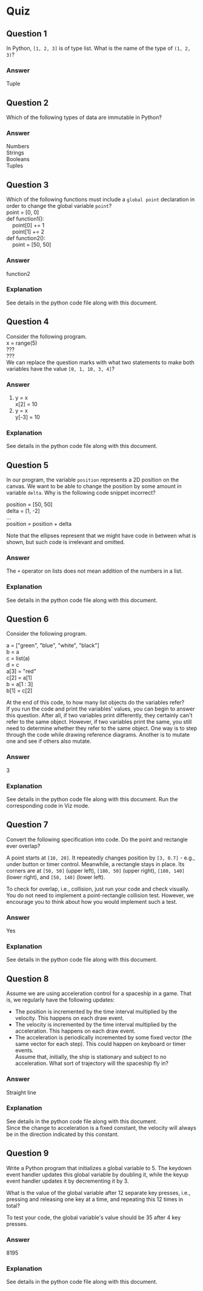 Quiz
====

Question 1
----------

In Python, `[1, 2, 3]` is of type list. What is the name of the type of `(1, 2, 3)`?  

### Answer

Tuple    

Question 2
----------

Which of the following types of data are immutable in Python?  

### Answer

Numbers  
Strings  
Booleans  
Tuples    

Question 3
----------

Which of the following functions must include a `global point` declaration in order to change the global variable `point`?  
point = [0, 0]  
def function1():  
&nbsp;&nbsp;&nbsp;&nbsp;point[0] += 1  
&nbsp;&nbsp;&nbsp;&nbsp;point[1] += 2  
def function2():  
&nbsp;&nbsp;&nbsp;&nbsp;point = [50, 50]  

### Answer

function2  

### Explanation

See details in the python code file along with this document.  

Question 4
----------

Consider the following program.  
x = range(5)  
???  
???  
We can replace the question marks with what two statements to make both variables have the value `[0, 1, 10, 3, 4]`?    

### Answer

1. y = x  
x[2] = 10  
2. y = x  
y[-3] = 10  

### Explanation
  
See details in the python code file along with this document.  

Question 5
----------

In our program, the variable `position` represents a 2D position on the canvas. We want to be able to change the position by some amount in variable `delta`. Why is the following code snippet incorrect?  

position = [50, 50]  
delta = [1, -2]  
...  
position = position + delta  

Note that the ellipses represent that we might have code in between what is shown, but such code is irrelevant and omitted.  

### Answer

The `+` operator on lists does not mean addition of the numbers in a list.  

### Explanation

See details in the python code file along with this document.

Question 6
----------

Consider the following program.  

a = ["green", "blue", "white", "black"]  
b = a  
c = list(a)  
d = c  
a[3] = "red"  
c[2] = a[1]  
b = a[1 : 3]  
b[1] = c[2]  

At the end of this code, to how many list objects do the variables refer?  
If you run the code and print the variables' values, you can begin to answer this question. After all, if two variables print differently, they certainly can't refer to the same object. However, if two variables print the same, you still need to determine whether they refer to the same object. One way is to step through the code while drawing reference diagrams. Another is to mutate one and see if others also mutate.  

### Answer

3  

### Explanation

See details in the python code file along with this document. Run the corresponding code in Viz mode.

Question 7
----------

Convert the following specification into code. Do the point and rectangle ever overlap?  

A point starts at `[10, 20]`. It repeatedly changes position by `[3, 0.7]` - e.g., under button or timer control. Meanwhile, a rectangle stays in place. Its corners are at `[50, 50]` (upper left), `[180, 50]` (upper right), `[180, 140]` (lower right), and `[50, 140]` (lower left).    

To check for overlap, i.e., collision, just run your code and check visually. You do not need to implement a point-rectangle collision test. However, we encourage you to think about how you would implement such a test.  

### Answer

Yes  

### Explanation

See details in the python code file along with this document.  

Question 8
----------

Assume we are using acceleration control for a spaceship in a game. That is, we regularly have the following updates:  

* The position is incremented by the time interval multiplied by the velocity. This happens on each draw event.  
* The velocity is incremented by the time interval multiplied by the acceleration. This happens on each draw event.  
* The acceleration is periodically incremented by some fixed vector (the same vector for each step). This could happen on keyboard or timer events.  
Assume that, initially, the ship is stationary and subject to no acceleration. What sort of trajectory will the spaceship fly in?  

### Answer

Straight line

### Explanation

See details in the python code file along with this document.  
Since the change to acceleration is a fixed constant, the velocity will always be in the direction indicated by this constant.  

Question 9
-----------

Write a Python program that initializes a global variable to 5. The keydown event handler updates this global variable by doubling it, while the keyup event handler updates it by decrementing it by 3.  

What is the value of the global variable after 12 separate key presses, i.e., pressing and releasing one key at a time, and repeating this 12 times in total?  

To test your code, the global variable's value should be 35 after 4 key presses.    

### Answer

8195  

### Explanation

See details in the python code file along with this document.
